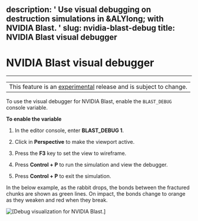 description: ' Use visual debugging on destruction simulations in &ALYlong; with NVIDIA
  Blast. '
slug: nvidia-blast-debug
title: NVIDIA Blast visual debugger
---
# NVIDIA Blast visual debugger<a name="nvidia-blast-debug"></a>


****  

|  | 
| --- |
| This feature is an [experimental](https://docs.aws.amazon.com/lumberyard/latest/userguide/ly-glos-chap.html#experimental) release and is subject to change\.  | 

 To use the visual debugger for NVIDIA Blast, enable the `BLAST_DEBUG` console variable\. 

**To enable the variable**

1. In the editor console, enter **BLAST\_DEBUG 1**\. 

1. Click in **Perspective** to make the viewport active\. 

1. Press the **F3** key to set the view to wireframe\. 

1. Press **Control \+ P** to run the simulation and view the debugger\.

1. Press **Control \+ P** to exit the simulation\.

In the below example, as the rabbit drops, the bonds between the fractured chunks are shown as green lines\. On impact, the bonds change to orange as they weaken and red when they break\. 

![\[Debug visualization for NVIDIA Blast.\]](/images/physx/blast/anim-nvidia-blast-debug.gif)